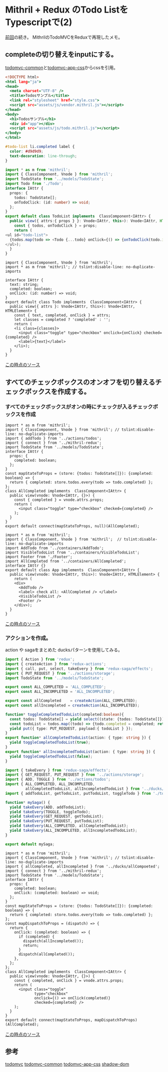 # Mithril + Redux のTodo ListをTypescriptで(2)

[前回](https://qiita.com/hibohiboo/items/335ba837425978eb5f4a)の続き。
MithrilのTodoMVCをReduxで再現したメモ。

## completeの切り替えをinputにする。

[todomvc-common][*2]と[todomvc-app-css][*3]からcssを引用。

```html:public/index.html
<!DOCTYPE html>
<html lang="ja">
<head>
  <meta charset="UTF-8" />
  <title>Todosサンプル</title>
  <link rel="stylesheet" href="style.css">
  <script src="assets/js/vendor.mithril.js"></script>
</head>
<body>
  <h1>Todosサンプル</h1>
  <div id="app"></div>
  <script src="assets/js/todo.mithril.js"></script>
</body>
</html>
```

```css:public/style.css
#todo-list li.completed label {
  color: #d9d9d9;
  text-decoration: line-through;
}
```

```ts:src/components/TOdoList.ts
import * as m from 'mithril';
import { ClassComponent, Vnode } from 'mithril';
import TodoState from '../models/TodoState';
import Todo from './Todo';
interface IAttr {
  props: {
    todos: TodoState[];
    onTodoClick: (id: number) => void;
  };
}
export default class TodoList implements  ClassComponent<IAttr> {
  public view({ attrs:{ props } }: Vnode<IAttr, this>): Vnode<IAttr, HTMLElement> {
    const { todos, onTodoClick } = props;
    return (
<ul id="todo-list">
  {todos.map(todo => <Todo {...todo} onClick={() => {onTodoClick(todo.id);}} />)}
</ul>);
  }
}
```

```ts:src/components/Todo.tsx
import { ClassComponent, Vnode } from 'mithril';
import * as m from 'mithril'; // tslint:disable-line: no-duplicate-imports

interface IAttr {
  text: string;
  completed: boolean;
  onClick: (id: number) => void;
}
export default class Todo implements  ClassComponent<IAttr> {
  public view({ attrs }: Vnode<IAttr, this>): Vnode<IAttr, HTMLElement> {
    const { text, completed, onClick } = attrs;
    let classes = completed ? 'completed' : '';
    return (
    <li class={classes}>
      <input class="toggle" type="checkbox" onclick={onClick} checked={completed} />
      <label>{text}</label>
    </li>);
  }
}
```

[この時点のソース](https://github.com/hibohiboo/develop/tree/8f44d7ce20881ba57e2b8dc89e4517d15bf08066/tutorial/lesson/redux-todo-mithril)

## すべてのチェックボックスのオンオフを切り替えるチェックボックスを作成する。

### すべてのチェックボックスがオンの時にチェックが入るチェックボックスを作成

```ts:src/containers/AllCompleted.tsx
import * as m from 'mithril';
import { ClassComponent, Vnode } from 'mithril'; // tslint:disable-line: no-duplicate-imports
import { addTodo } from '../actions/todos';
import { connect } from '../mithril-redux';
import TodoState from '../models/TodoState';
interface IAttr {
  props: {
    completed: boolean;
  };
}
const mapStateToProps = (store: {todos: TodoState[]}): {completed: boolean} => {
  return { completed: store.todos.every(todo => todo.completed) };
};
class AllCompleted implements  ClassComponent<IAttr> {
  public view(vnode: Vnode<IAttr, {}>) {
    const { completed } = vnode.attrs.props;
    return (
      <input class="toggle" type="checkbox" checked={completed} />
    );
  }
}
export default connect(mapStateToProps, null)(AllCompleted);
```

```ts:src/components/App.tsx
import * as m from 'mithril';
import { ClassComponent, Vnode } from 'mithril';  // tslint:disable-line: no-duplicate-imports
import AddTodo from '../containers/AddTodo';
import VisibleTodoList from '../containers/VisibleTodoList';
import Footer from './Footer';
import AllCompleted from '../containers/AllCompleted';
interface IAttr {}
export default class App implements  ClassComponent<IAttr> {
  public view(vnode: Vnode<IAttr, this>): Vnode<IAttr, HTMLElement> {
    return (
    <div>
      <AddTodo />
      <label> check all: <AllCompleted /> </label>
      <VisibleTodoList />
      <Footer />
    </div>);
  }
}
```

[この時点のソース](https://github.com/hibohiboo/develop/tree/b96959f1e9baff65f3ef304b5ec69f05e3602ae1/tutorial/lesson/redux-todo-mithril)

### アクションを作成。

action や sagaをまとめた ducksパターンを使用してみる。

```ts:src/ducks/allComplete.ts
import { Action } from 'redux';
import { createAction } from 'redux-actions';
import { call, put, select, takeEvery } from 'redux-saga/effects';
import { PUT_REQUEST } from '../actions/storage';
import TodoState from '../models/TodoState';

export const ALL_COMPLETED = 'ALL_COMPLETED';
export const ALL_INCOMPLETED = 'ALL_INCOMPLETED';

export const allCompleted    = createAction(ALL_COMPLETED);
export const allIncompleted = createAction(ALL_INCOMPLETED);

function* toggleCompletedTodoList(completed:boolean){
  const todos: TodoState[] = yield select((state: {todos: TodoState[]}) => state.todos);
  const todoList = todos.map((todo) => {todo.completed = completed; return todo;});
  yield put({ type: PUT_REQUEST, payload:{ todoList } });
}
export function* allCompletedTodoList(action: { type: string }) {
  yield toggleCompletedTodoList(true);
}
export function* allIncompletedTodoList(action: { type: string }) {
  yield toggleCompletedTodoList(false);
}
```

```ts:src/sagas/index.ts
import { takeEvery } from 'redux-saga/effects';
import { GET_REQUEST, PUT_REQUEST } from '../actions/storage';
import { ADD, TOGGLE } from '../actions/todos';
import { ALL_COMPLETED, ALL_INCOMPLETED,
         allCompletedTodoList, allIncompletedTodoList } from '../ducks/allCompoeted';
import { addTodoList, getTodoList, putTodoList, toggleTodo } from './todos';

function* mySaga() {
  yield takeEvery(ADD, addTodoList);
  yield takeEvery(TOGGLE, toggleTodo);
  yield takeEvery(GET_REQUEST, getTodoList);
  yield takeEvery(PUT_REQUEST, putTodoList);
  yield takeEvery(ALL_COMPLETED, allCompletedTodoList);
  yield takeEvery(ALL_INCOMPLETED, allIncompletedTodoList);
}

export default mySaga;
```

```ts:src/containers/AllCompleted.tsx
import * as m from 'mithril';
import { ClassComponent, Vnode } from 'mithril'; // tslint:disable-line: no-duplicate-imports
import { allCompleted, allIncompleted } from '../ducks/allCompoeted';
import { connect } from '../mithril-redux';
import TodoState from '../models/TodoState';
interface IAttr {
  props: {
    completed: boolean;
    onClick: (completed: boolean) => void;
  };
}
const mapStateToProps = (store: {todos: TodoState[]}): {completed: boolean} => {
  return { completed: store.todos.every(todo => todo.completed) };
};
const mapDispatchToProps = (dispatch) => {
  return {
    onClick: (completed: boolean) => {
      if (completed) {
        dispatch(allIncompleted());
        return;
      }
      dispatch(allCompleted());
    },
  };
};
class AllCompleted implements  ClassComponent<IAttr> {
  public view(vnode: Vnode<IAttr, {}>) {
    const { completed, onClick } = vnode.attrs.props;
    return (
      <input class="toggle"
             type="checkbox"
             onclick={() => onClick(completed)}
             checked={completed} />
    );
  }
}
export default connect(mapStateToProps, mapDispatchToProps)(AllCompleted);
```

[この時点のソース](https://github.com/hibohiboo/develop/tree/67f2a08ebe812be34135c142eb004c8c78bef014/tutorial/lesson/redux-todo-mithril)

## 参考

[todomvc][*1]
[todomvc-common][*2]
[todomvc-app-css][*3]
[shadow-dom][*4]

[*1]:https://github.com/tastejs/todomvc
[*2]:https://github.com/tastejs/todomvc-common
[*3]:https://github.com/tastejs/todomvc-app-css
[*4]:https://sbfl.net/blog/2016/07/17/shadow-dom-v1/